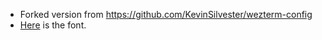 - Forked version from https://github.com/KevinSilvester/wezterm-config
- [Here](https://github.com/genmzy/dotfiles/tree/master/Backup/RecMonoGenmzyUnsimple/NFv3/double) is the font.
